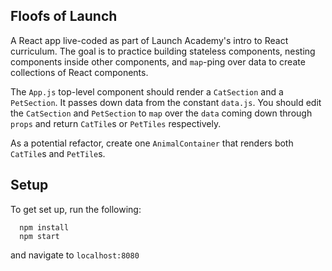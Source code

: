## Floofs of Launch
A React app live-coded as part of Launch Academy's intro to React curriculum. The goal is to practice building stateless components, nesting components inside other components, and `map`-ping over data to create collections of React components.

The `App.js` top-level component should render a `CatSection` and a `PetSection`. It passes down data from the constant `data.js`. You should edit the `CatSection` and `PetSection` to `map` over the `data` coming down through `props` and return `CatTile`s or `PetTiles` respectively.

As a potential refactor, create one `AnimalContainer` that renders both `CatTile`s and `PetTile`s.

## Setup
To get set up, run the following:

```no-highlight
  npm install
  npm start
```
and navigate to `localhost:8080`
